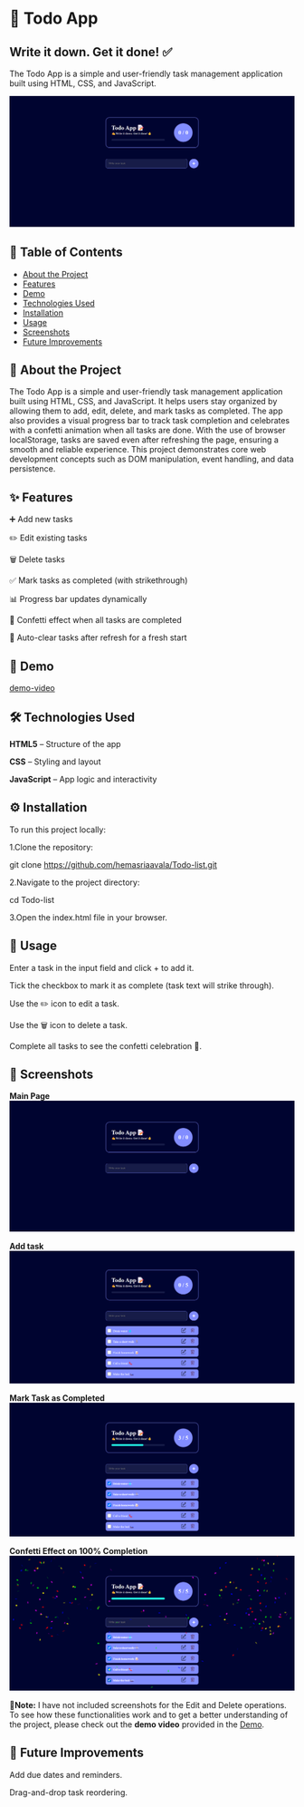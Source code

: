 # 📝 Todo App

## Write it down. Get it done! ✅

The Todo App is a simple and user-friendly task management application built using HTML, CSS, and JavaScript.

![image alt](https://github.com/hemasriaavala/Todo-list/blob/275e082bff0ba4d54de0bcfe844589d4537eb338/home-img.png)

## 📑 Table of Contents

- [About the Project](#about-the-project)
- [Features](#features)
- [Demo](#demo)
- [Technologies Used](#technologies-used)
- [Installation](#installation)
- [Usage](#usage)
- [Screenshots](#screenshots)
- [Future Improvements](#future-improvements)

## 📖 About the Project

The Todo App is a simple and user-friendly task management application built using HTML, CSS, and JavaScript. It helps users stay organized by allowing them to add, edit, delete, and mark tasks as completed. The app also provides a visual progress bar to track task completion and celebrates with a confetti animation when all tasks are done. With the use of browser localStorage, tasks are saved even after refreshing the page, ensuring a smooth and reliable experience. This project demonstrates core web development concepts such as DOM manipulation, event handling, and data persistence.

## ✨ Features

➕ Add new tasks

✏️ Edit existing tasks

🗑️ Delete tasks

✅ Mark tasks as completed (with strikethrough)

📊 Progress bar updates dynamically

🎉 Confetti effect when all tasks are completed

🔄 Auto-clear tasks after refresh for a fresh start

## 🎥 Demo

[demo-video](https://github.com/user-attachments/assets/fa386cea-a2cc-4236-b4be-2656e751072b)

## 🛠️ Technologies Used

**HTML5** – Structure of the app

**CSS** – Styling and layout

**JavaScript** – App logic and interactivity

## ⚙️ Installation

To run this project locally:

1.Clone the repository:

git clone https://github.com/hemasriaavala/Todo-list.git


2.Navigate to the project directory:

cd Todo-list


3.Open the index.html file in your browser.

## 🚀 Usage

Enter a task in the input field and click + to add it.

Tick the checkbox to mark it as complete (task text will strike through).

Use the ✏️ icon to edit a task.

Use the 🗑️ icon to delete a task.

Complete all tasks to see the confetti celebration 🎉.

## 📸 Screenshots
**Main Page**
![image alt](https://github.com/hemasriaavala/Todo-list/blob/1f6ccc26443042ade6da3c1cecf5e33235bcb760/img1.png)

**Add task**
![image alt](https://github.com/hemasriaavala/Todo-list/blob/1f6ccc26443042ade6da3c1cecf5e33235bcb760/img2.png)

**Mark Task as Completed**
![image alt](https://github.com/hemasriaavala/Todo-list/blob/1f6ccc26443042ade6da3c1cecf5e33235bcb760/img3.png)

**Confetti Effect on 100% Completion**
![image alt](https://github.com/hemasriaavala/Todo-list/blob/1f6ccc26443042ade6da3c1cecf5e33235bcb760/img4.png)

📌**Note:** I have not included screenshots for the Edit and Delete operations. To see how these functionalities work and to get a better understanding of the project, please check out the **demo video** provided in the [Demo](#demo).

## 🔮 Future Improvements

Add due dates and reminders.

Drag-and-drop task reordering.
